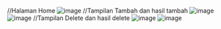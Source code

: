 //Halaman Home
![image](https://github.com/user-attachments/assets/1f60af57-bfda-4ee0-acfd-354b2b2f6f02)
//Tampilan Tambah dan hasil tambah
![image](https://github.com/user-attachments/assets/ff435fbe-c048-4597-a14e-2abf8d1cc915)
![image](https://github.com/user-attachments/assets/fa3302fd-ac62-49db-b134-f387de52bd3b)
//Tampilan Delete dan hasil delete
![image](https://github.com/user-attachments/assets/d806d6d0-b15d-4f6c-96db-6f6a5cfa29f6)
![image](https://github.com/user-attachments/assets/cf021a5c-6428-4446-ae54-9f5c353b088d)
